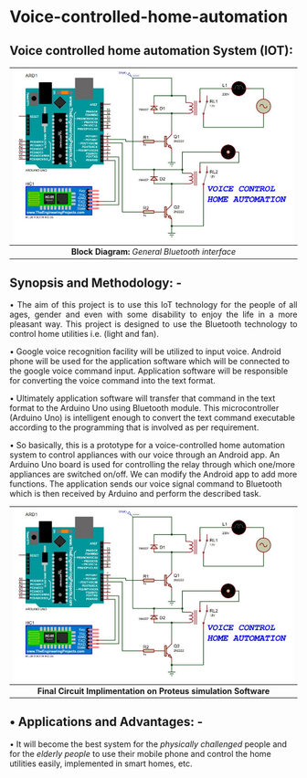 # Voice-controlled-home-automation

## Voice controlled home automation System (IOT):

| ![](image1.JPG) | 
|:--:| 
| **Block Diagram:** *General Bluetooth interface* |

## Synopsis and Methodology: -
<p align="justify"> 
• The aim of this project is to use this IoT technology for the people of all ages, gender and even with some disability to enjoy the life in a more pleasant way. This project is designed to use the Bluetooth technology to control home utilities i.e. (light and fan). 

• Google voice recognition facility will be utilized to input voice. Android phone will be used for the application software which will be connected to the google voice command input. Application software will be responsible for converting the voice command into the text format. 

• Ultimately application software will transfer that command in the text format to the Arduino Uno using Bluetooth module. This microcontroller (Arduino Uno) is intelligent enough to convert the text command executable according to the programming that is involved as per requirement. 

• So basically, this is a prototype for a voice-controlled home automation system to control appliances with our voice through an Android app. An Arduino Uno board is used for controlling the relay through which one/more appliances are switched on/off. We can modify the Android app to add more functions. The application sends our voice signal command to Bluetooth which is then received by Arduino and perform the described task. </p>



| ![](image1.JPG) | 
|:--:| 
| **Final Circuit Implimentation on Proteus simulation Software** |


## • Applications and Advantages: -

• It will become the best system for the _physically challenged_ people and for the _elderly people_ to use their mobile phone and control the home utilities easily, implemented in smart homes, etc.
